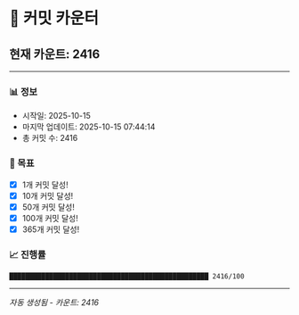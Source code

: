 # 🔢 커밋 카운터

## 현재 카운트: 2416

---

### 📊 정보
- 시작일: 2025-10-15
- 마지막 업데이트: 2025-10-15 07:44:14
- 총 커밋 수: 2416

### 🎯 목표
- [x] 1개 커밋 달성!
- [x] 10개 커밋 달성!
- [x] 50개 커밋 달성!
- [x] 100개 커밋 달성!
- [x] 365개 커밋 달성!

### 📈 진행률
```
██████████████████████████████████████████████████ 2416/100
```

---
*자동 생성됨 - 카운트: 2416*
